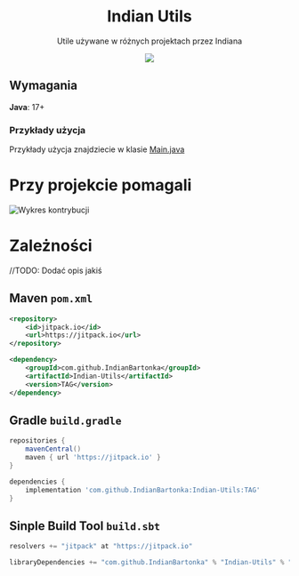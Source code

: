 <div align="center">

# Indian Utils
 Utile używane w różnych projektach przez Indiana

[![](https://jitpack.io/v/IndianBartonka/Indian-Utils.svg)](https://jitpack.io/#IndianBartonka/Indian-Utils)
</div>

## Wymagania
**Java**: 17+

### Przykłady użycja

Przykłady użycja znajdziecie w klasie [Main.java](src%2Fmain%2Fjava%2Fpl%2Findianbartonka%2Futil%2FMain.java)
# Przy projekcie pomagali

![Wykres kontrybucji](https://contrib.rocks/image?repo=IndianBartonka/Indian-Utils)

# Zależności 
//TODO: Dodać opis jakiś 
## Maven `pom.xml`
```xml
<repository>
    <id>jitpack.io</id>
    <url>https://jitpack.io</url>
</repository>
```

```xml
<dependency>
    <groupId>com.github.IndianBartonka</groupId>
    <artifactId>Indian-Utils</artifactId>
    <version>TAG</version>
</dependency>
```

## Gradle `build.gradle`

```groovy
repositories {
    mavenCentral()
    maven { url 'https://jitpack.io' }
}

dependencies {
    implementation 'com.github.IndianBartonka:Indian-Utils:TAG'
}
```

## Sinple Build Tool `build.sbt`

```sbt
resolvers += "jitpack" at "https://jitpack.io"
```

```sbt
libraryDependencies += "com.github.IndianBartonka" % "Indian-Utils" % "Tag"	
```
